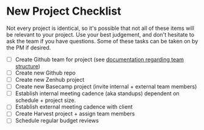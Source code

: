 # New Project Checklist

Not every project is identical, so it's possible that not all of these items will be relevant to your project. Use your best judgement, and don't hesitate to ask the team if you have questions. Some of these tasks can be taken on by the PM if desired.

- [ ] Create Github team for project (see [documentation regarding team structure](../github-team-structure/README.md))
- [ ] Create new Github repo
- [ ] Create new Zenhub project
- [ ] Create new Basecamp project (invite internal + external team members)
- [ ] Establish internal meeting cadence (aka standups) dependent on schedule + project size.
- [ ] Establish external meeting cadence with client
- [ ] Create Harvest project + assign team members
- [ ] Schedule regular budget reviews
